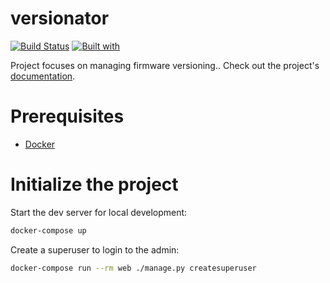 # versionator

[![Build Status](https://travis-ci.org/davidlso/versionator.svg?branch=master)](https://travis-ci.org/davidlso/versionator)
[![Built with](https://img.shields.io/badge/Built_with-Cookiecutter_Django_Rest-F7B633.svg)](https://github.com/agconti/cookiecutter-django-rest)

Project focuses on managing firmware versioning.. Check out the project's [documentation](http://davidlso.github.io/versionator/).

# Prerequisites

- [Docker](https://docs.docker.com/docker-for-mac/install/)

# Initialize the project

Start the dev server for local development:

```bash
docker-compose up
```

Create a superuser to login to the admin:

```bash
docker-compose run --rm web ./manage.py createsuperuser
```
